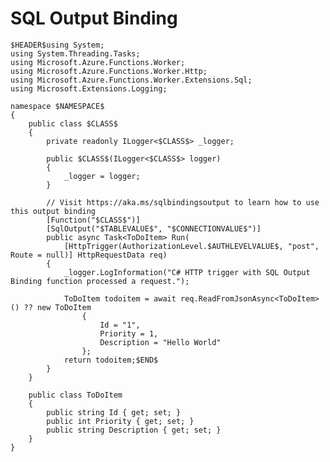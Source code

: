 ﻿---
guid: 5b47f11d-1097-488e-abbb-83ee7527b65d
type: File
reformat: True
shortenReferences: True
categories: [Azure]
image: AzureFunctionsTrigger
customProperties: Extension=cs, FileName=SqlOutputBinding, ValidateFileName=True
scopes: InAzureFunctionsCSharpProject;MustUseAzureFunctionsIsolatedWorker
uitag: Azure Function Trigger
parameterOrder: (HEADER), (NAMESPACE), (CLASS), AUTHLEVELVALUE, TABLEVALUE, (CONNECTIONVALUE)
HEADER-expression: fileheader()
NAMESPACE-expression: fileDefaultNamespace()
CLASS-expression: getAlphaNumericFileNameWithoutExtension()
AUTHLEVELVALUE-expression: list("Function,Anonymous,User,System,Admin")
TABLEVALUE-expression: constant("[dbo].[table1]")
CONNECTIONVALUE-expression: constant("")
---

# SQL Output Binding

```
$HEADER$using System;
using System.Threading.Tasks;
using Microsoft.Azure.Functions.Worker;
using Microsoft.Azure.Functions.Worker.Http;
using Microsoft.Azure.Functions.Worker.Extensions.Sql;
using Microsoft.Extensions.Logging;

namespace $NAMESPACE$
{
    public class $CLASS$
    {
        private readonly ILogger<$CLASS$> _logger;

        public $CLASS$(ILogger<$CLASS$> logger)
        {
            _logger = logger;
        }

        // Visit https://aka.ms/sqlbindingsoutput to learn how to use this output binding
        [Function("$CLASS$")]
        [SqlOutput("$TABLEVALUE$", "$CONNECTIONVALUE$")]
        public async Task<ToDoItem> Run(
            [HttpTrigger(AuthorizationLevel.$AUTHLEVELVALUE$, "post", Route = null)] HttpRequestData req)
        {
            _logger.LogInformation("C# HTTP trigger with SQL Output Binding function processed a request.");

            ToDoItem todoitem = await req.ReadFromJsonAsync<ToDoItem>() ?? new ToDoItem
                {
                    Id = "1",
                    Priority = 1,
                    Description = "Hello World"
                };
            return todoitem;$END$
        }
    }

    public class ToDoItem
    {
        public string Id { get; set; }
        public int Priority { get; set; }
        public string Description { get; set; }
    }
}
```